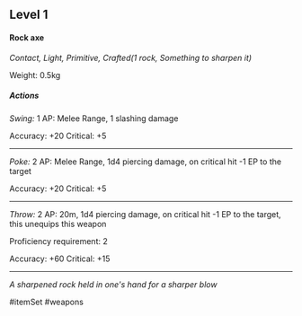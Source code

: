 ## Level 1
#### Rock axe
*Contact, Light, Primitive, Crafted(1 rock, Something to sharpen it)*

Weight: 0.5kg

##### Actions

*Swing:* 1 AP: Melee Range, 1 slashing damage

Accuracy: +20
Critical: +5

---

*Poke:* 2 AP: Melee Range, 1d4 piercing damage, on critical hit -1 EP to the target

Accuracy: +20
Critical: +5

---

*Throw:* 2 AP: 20m, 1d4 piercing damage, on critical hit -1 EP to the target, this unequips this weapon

Proficiency requirement: 2

Accuracy: +60
Critical: +15

---
*A sharpened rock held in one's hand for a sharper blow*

#itemSet #weapons